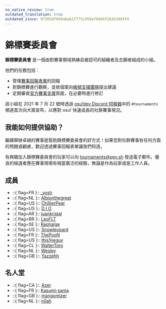 ```yaml
---
no_native_review: true
outdated_translation: true
outdated_since: 07565df669a6a61f775c959af9dd4f282b3dd3f4
---
```


# 錦標賽委員會

**錦標賽委員會** 是一個由對賽事領域熟練且被認可的組織者及志願者組成的小組。

他們的任務包括：

- 管理[賽事回報表單](https://pif.ephemeral.ink/tournament-reports)的回報
- 對錦標賽進行觀察，並依個案向[帳號支援團隊](/wiki/People/Account_support_team)提出建議
- 定期審查[官方賽事支援](/wiki/Tournaments/Official_support)頁面，在必要時進行修訂

該小組在 2021 年 7 月 22 號時透過 [osu!dev Discord 伺服器](https://discord.com/invite/ppy)中的 `#tournaments` 頻道首次向大眾宣布，以應對 osu! 快速成長的社群賽事現況。

## 我能如何提供協助？

繼續舉辦卓越的賽事是幫助錦標賽委員會的好方式！如果您對社群賽事有任何方面的問題或顧慮，歡迎透過賽事回報表單讓我們知道。

有興趣加入錦標賽委員會的玩家可以向 [tournaments@ppy.sh](mailto:tournaments@ppy.sh) 發送電子郵件。優良的候選者應在賽事現場有相當廣泛的經驗，無論是作為玩家或是工作人員。

## 成員

- ::{ flag=FR }:: [_yosh](https://osu.ppy.sh/users/7157133)
- ::{ flag=NL }:: [Albionthegreat](https://osu.ppy.sh/users/9853595)
- ::{ flag=US }:: [ChillierPear](https://osu.ppy.sh/users/9501251)
- ::{ flag=US }:: [D I O](https://osu.ppy.sh/users/3958619)
- ::{ flag=AR }:: [juankristal](https://osu.ppy.sh/users/443656)
- ::{ flag=BR }:: [LeoFLT](https://osu.ppy.sh/users/3668779)
- ::{ flag=SE }:: [Raphalge](https://osu.ppy.sh/users/3918650)
- ::{ flag=US }:: [Snowleopard](https://osu.ppy.sh/users/3790227)
- ::{ flag=FR }:: [ThePooN](https://osu.ppy.sh/users/718454)
- ::{ flag=US }:: [this1neguy](https://osu.ppy.sh/users/1797189)
- ::{ flag=CL }:: [WalterToro](https://osu.ppy.sh/users/5281416)
- ::{ flag=NL }:: [Wesley](https://osu.ppy.sh/users/2407265)
- ::{ flag=GB }:: [Yazzehh](https://osu.ppy.sh/users/7068973)

## 名人堂

- ::{ flag=CA }:: [Azer](https://osu.ppy.sh/users/2155578)
- ::{ flag=FR }:: [Kasumi-sama](https://osu.ppy.sh/users/6177263)
- ::{ flag=GB }:: [mangomizer](https://osu.ppy.sh/users/1893718)
- ::{ flag=NL }:: [n0ah](https://osu.ppy.sh/users/3086393)
